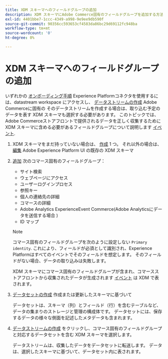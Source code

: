 ```yaml
---
title: XDM スキーマへのフィールドグループの追加
description: XDM スキーマにAdobe Commerce固有のフィールドグループを追加する方法を説明します。
exl-id: 4401bbe7-1ccc-4349-a998-9e9ee9db590f
source-git-commit: 90356cc593653cf4583da86bc29d69112fc948ba
workflow-type: tm+mt
source-wordcount: '0'
ht-degree: 0%

---
```


# XDM スキーマへのフィールドグループの追加

いずれかの [オンボーディング手順](overview.md#onboarding-steps) Experience Platformコネクタを使用するには、datastream workspace にアクセスし、 [データストリームの作成](https://experienceleague.adobe.com/docs/experience-platform/edge/datastreams/overview.html) Adobe Commerceに固有の そのデータストリームを作成する場合は、取り込む予定のデータを表す XDM スキーマも選択する必要があります。 このトピックでは、Adobe Commerceストアフロントで提供されるデータを正しく収集するために XDM スキーマに含める必要があるフィールドグループについて説明します [イベント](events.md).

1. XDM スキーマをまだ持っていない場合は、 [作成](https://experienceleague.adobe.com/docs/experience-platform/xdm/ui/resources/schemas.html#create) 1 つ。 それ以外の場合は、 [編集](https://experienceleague.adobe.com/docs/experience-platform/xdm/ui/resources/schemas.html#edit) Adobe Experience Platform UI の既存の XDM スキーマ

1. [追加](https://experienceleague.adobe.com/docs/experience-platform/xdm/ui/resources/schemas.html#add-field-groups) 次のコマース固有のフィールドグループ：

   - サイト検索
   - ウェブページにアクセス
   - ユーザーログインプロセス
   - 参照キー
   - 個人の連絡先の詳細
   - コマースの詳細
   - Adobe Analytics ExperienceEvent Commerce(Adobe Analyticsにデータを送信する場合 )
   - ID マップ

   >[!NOTE]
   >
   > コマース固有のフィールドグループを次のように設定しない `Primary identity`. これにより、フィールドが必須として識別され、Experience Platformはすべてのイベントでそのフィールドを想定します。 そのフィールドがない場合、データの取り込みは失敗します。

   XDM スキーマにコマース固有のフィールドグループが含まれ、コマースストアフロントから収集されたデータが生成されます [イベント](events.md) は XDM で表されます。

1. [データセットの作成](https://experienceleague.adobe.com/docs/platform-learn/implement-mobile-sdk/experience-cloud/platform.html#create-a-dataset) 作成または更新したスキーマに基づいて

   データセットは、スキーマ（列）とフィールド（行）を含むテーブルなど、データの集まりのストレージと管理の構成体です。 データセットには、保存するデータの様々な側面を記述したメタデータも含まれます。

1. [データストリームの作成](https://experienceleague.adobe.com/docs/experience-platform/edge/datastreams/overview.html) をクリックし、コマース固有のフィールドグループと対応するデータセットを含む XDM スキーマを選択します。

   データストリームは、収集したデータをデータセットに転送します。 データは、選択したスキーマに基づいて、データセット内に表されます。
